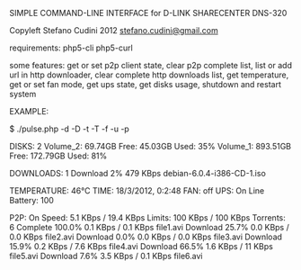SIMPLE COMMAND-LINE INTERFACE for D-LINK SHARECENTER DNS-320

Copyleft Stefano Cudini 2012
stefano.cudini@gmail.com

requirements:
php5-cli
php5-curl

some features:
get or set p2p client state, 
clear p2p complete list, 
list or add url in http downloader, 
clear complete http downloads list, 
get temperature, 
get or set fan mode, 
get ups state, 
get disks usage, 
shutdown and restart system


EXAMPLE:

$ ./pulse.php -d -D -t -T -f -u -p

DISKS:	2
 Volume_2: 69.74GB
  Free: 45.03GB
  Used: 35%
 Volume_1: 893.51GB
  Free: 172.79GB
  Used: 81%

DOWNLOADS: 1
 Download	2%	479 KBps		debian-6.0.4-i386-CD-1.iso

TEMPERATURE:	46°C
TIME:	18/3/2012, 0:2:48
FAN:	off
UPS:	On Line
 Battery: 100 

P2P: On
 Speed:  5.1 KBps / 19.4 KBps
 Limits: 100 KBps / 100 KBps
 Torrents: 6
  Complete	100.0%	0.1 KBps / 0.1 KBps	file1.avi
  Download	25.7%	0.0 KBps / 0.0 KBps	file2.avi
  Download	0.0%	0.0 KBps / 0.0 KBps	file3.avi
  Download	15.9%	0.2 KBps / 7.6 KBps	file4.avi
  Download	66.5%	1.6 KBps / 11  KBps	file5.avi
  Download	7.6%	3.5 KBps / 0.1 KBps	file6.avi

